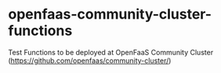 # openfaas-community-cluster-functions
Test Functions to be deployed at OpenFaaS Community Cluster (https://github.com/openfaas/community-cluster/)
